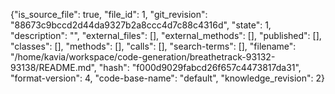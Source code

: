{"is_source_file": true, "file_id": 1, "git_revision": "88673c9bccd2d44da9327b2a8ccc4d7c88c4316d", "state": 1, "description": "", "external_files": [], "external_methods": [], "published": [], "classes": [], "methods": [], "calls": [], "search-terms": [], "filename": "/home/kavia/workspace/code-generation/breathetrack-93132-93138/README.md", "hash": "f000d9029fabcd26f657c4473817da31", "format-version": 4, "code-base-name": "default", "knowledge_revision": 2}
